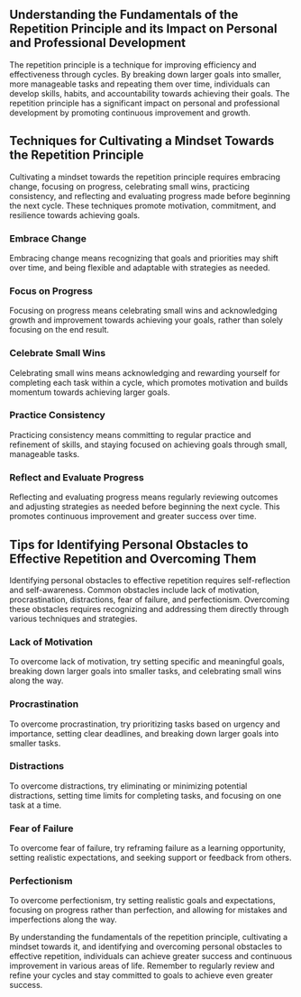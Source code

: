 
Understanding the Fundamentals of the Repetition Principle and its Impact on Personal and Professional Development
------------------------------------------------------------------------------------------------------------------

The repetition principle is a technique for improving efficiency and effectiveness through cycles. By breaking down larger goals into smaller, more manageable tasks and repeating them over time, individuals can develop skills, habits, and accountability towards achieving their goals. The repetition principle has a significant impact on personal and professional development by promoting continuous improvement and growth.

Techniques for Cultivating a Mindset Towards the Repetition Principle
---------------------------------------------------------------------

Cultivating a mindset towards the repetition principle requires embracing change, focusing on progress, celebrating small wins, practicing consistency, and reflecting and evaluating progress made before beginning the next cycle. These techniques promote motivation, commitment, and resilience towards achieving goals.

### Embrace Change

Embracing change means recognizing that goals and priorities may shift over time, and being flexible and adaptable with strategies as needed.

### Focus on Progress

Focusing on progress means celebrating small wins and acknowledging growth and improvement towards achieving your goals, rather than solely focusing on the end result.

### Celebrate Small Wins

Celebrating small wins means acknowledging and rewarding yourself for completing each task within a cycle, which promotes motivation and builds momentum towards achieving larger goals.

### Practice Consistency

Practicing consistency means committing to regular practice and refinement of skills, and staying focused on achieving goals through small, manageable tasks.

### Reflect and Evaluate Progress

Reflecting and evaluating progress means regularly reviewing outcomes and adjusting strategies as needed before beginning the next cycle. This promotes continuous improvement and greater success over time.

Tips for Identifying Personal Obstacles to Effective Repetition and Overcoming Them
-----------------------------------------------------------------------------------

Identifying personal obstacles to effective repetition requires self-reflection and self-awareness. Common obstacles include lack of motivation, procrastination, distractions, fear of failure, and perfectionism. Overcoming these obstacles requires recognizing and addressing them directly through various techniques and strategies.

### Lack of Motivation

To overcome lack of motivation, try setting specific and meaningful goals, breaking down larger goals into smaller tasks, and celebrating small wins along the way.

### Procrastination

To overcome procrastination, try prioritizing tasks based on urgency and importance, setting clear deadlines, and breaking down larger goals into smaller tasks.

### Distractions

To overcome distractions, try eliminating or minimizing potential distractions, setting time limits for completing tasks, and focusing on one task at a time.

### Fear of Failure

To overcome fear of failure, try reframing failure as a learning opportunity, setting realistic expectations, and seeking support or feedback from others.

### Perfectionism

To overcome perfectionism, try setting realistic goals and expectations, focusing on progress rather than perfection, and allowing for mistakes and imperfections along the way.

By understanding the fundamentals of the repetition principle, cultivating a mindset towards it, and identifying and overcoming personal obstacles to effective repetition, individuals can achieve greater success and continuous improvement in various areas of life. Remember to regularly review and refine your cycles and stay committed to goals to achieve even greater success.
